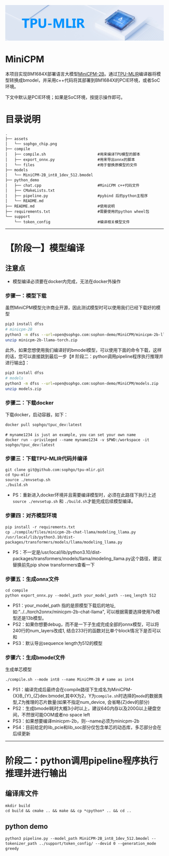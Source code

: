 ![image](./assets/sophgo_chip.png)

# MiniCPM

本项目实现BM1684X部署语言大模型[MiniCPM-2B](https://huggingface.co/openbmb/MiniCPM-2B-sft-bf16-llama-format)。通过[TPU-MLIR](https://github.com/sophgo/tpu-mlir)编译器将模型转换成bmodel，并采用c++代码将其部署到BM1684X的PCIE环境，或者SoC环境。

下文中默认是PCIE环境；如果是SoC环境，按提示操作即可。

# 目录说明
```
.
├── assets
│   └── sophgo_chip.png
├── compile
│   ├── compile.sh                       #用来编译TPU模型的脚本
│   ├── export_onnx.py                   #用来导出onnx的脚本
│   └── files                            #用于替换原模型的文件
├── models
│   └── MiniCPM-2B_int8_1dev_512.bmodel
├── python_demo
│   ├── chat.cpp                         #MiniCPM c++代码文件
│   ├── CMakeLists.txt
│   ├── pipeline.py                      #pybind 后的python主程序
│   └── README.md
├── README.md                            #使用说明
├── requirements.txt                     #需要使用的python wheel包
└── support
    └── token_config                     #编译相关模型文件

```
----------------------------

# 【阶段一】模型编译

## 注意点
* 模型编译必须要在docker内完成，无法在docker外操作

### 步骤一：模型下载
虽然MiniCPM模型允许商业开源，因此测试模型时可以使用我们已经下载好的模型
```bash
pip3 install dfss
# minicpm-2B
python3 -m dfss --url=open@sophgo.com:sophon-demo/MiniCPM/minicpm-2b-llama-torch.zip
unzip minicpm-2b-llama-torch.zip
```

此外，如果您想使用我们编译好的bmodel模型，可以使用下面的命令下载，这样的话，您可以直接跳到最后一步【# 阶段二：python调用pipeline程序执行推理并进行输出】：
```bash
pip3 install dfss
# models
python3 -m dfss --url=open@sophgo.com:sophon-demo/MiniCPM/models.zip
unzip models.zip
```

### 步骤二：下载docker

下载docker，启动容器，如下：

``` shell
docker pull sophgo/tpuc_dev:latest

# myname1234 is just an example, you can set your own name
docker run --privileged --name myname1234 -v $PWD:/workspace -it sophgo/tpuc_dev:latest
```

### 步骤三：下载TPU-MLIR代码并编译

``` shell
git clone git@github.com:sophgo/tpu-mlir.git
cd tpu-mlir
source ./envsetup.sh
./build.sh
```
* PS：重新进入docker环境并且需要编译模型时，必须在此路径下执行上述`source ./envsetup.sh` 和 `./build.sh`才能完成后续模型编译。

### 步骤四：对齐模型环境

``` shell
pip install -r requirements.txt
cp ./compile/files/minicpm-2b-chat-llama/modeling_llama.py /usr/local/lib/python3.10/dist-packages/transformers/models/llama/modeling_llama.py
```

* PS：不一定是/usr/local/lib/python3.10/dist-packages/transformers/models/llama/modeling_llama.py这个路径，建议替换前先pip show transformers查看一下

### 步骤五：生成onnx文件

``` shell
cd compile
python export_onnx.py --model_path your_model_path --seq_length 512
```

* PS1：your_model_path 指的是原模型下载后的地址, 如:"../../torch2onnx/minicpm-2b-chat-llama", 可以根据需要选择使用7b模型还是13b模型。
* PS2：如果你想要debug，而不是一下子生成完成全部的onnx模型，可以将240行的num_layers改成1, 结合233行的函数对比单个block情况下是否可以和
* PS3：默认导出sequence length为512的模型

### 步骤六：生成bmodel文件

生成单芯模型

``` shell
./compile.sh --mode int8 --name MiniCPM-2B # same as int4
```

* PS1：编译完成后最终会在compile路径下生成名为MiniCPM-{X}B_{Y}_{Z}dev.bmodel,其中X为2，Y为`compile.sh`时选择的`mode`的数据类型,Z为推理的芯片数量(如果不指定num_device, 会省略{Z}dev的部分)
* PS2：生成bmodel耗时大概3小时以上，建议64G内存以及200G以上硬盘空间，不然很可能OOM或者no space left
* PS3：如果想要编译minicpm-2b，则--name必须为minicpm-2b
* PS4：目前给定的lib_pcie和lib_soc部分仅包含单芯的动态库，多芯部分会在后续更新

----------------------------

# 阶段二：python调用pipeline程序执行推理并进行输出


## 编译库文件
```
mkdir build
cd build && cmake .. && make && cp *cpython* .. && cd ..
```

## python demo
```
python3 pipeline.py --model_path MiniCPM-2B_int8_1dev_512.bmodel --tokenizer_path ../support/token_config/ --devid 0 --generation_mode greedy
```